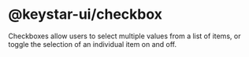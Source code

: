 # @keystar-ui/checkbox

Checkboxes allow users to select multiple values from a list of items, or toggle
the selection of an individual item on and off.

